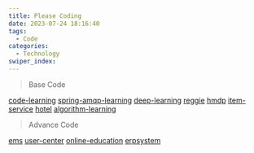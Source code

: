 ```yaml
---
title: Please Coding
date: 2023-07-24 18:16:40
tags: 
  - Code
categories: 
  - Technology
swiper_index: 
---
```


> Base Code

[code-learning](https://gitee.com/cyanzzy/code-learning)
[spring-amqp-learning](https://gitee.com/cyanzzy/spring-amqp-learning)
[deep-learning](https://gitee.com/cyanzzy/deep-learning)
[reggie](https://gitee.com/cyanzzy/reggie)
[hmdp](https://gitee.com/cyanzzy/hmdp)
[item-service](https://gitee.com/cyanzzy/item-service)
[hotel](https://gitee.com/cyanzzy/hotel)
[algorithm-learning](https://gitee.com/cyanzzy/algorithm-learning)



> Advance Code

[ems](https://gitee.com/cyanzzy/)
[user-center](https://gitee.com/cyanzzy/user-center)
[online-education](https://gitee.com/cyanzzy/online-education)
[erpsystem](https://gitee.com/cyanzzy/erpsystem)
